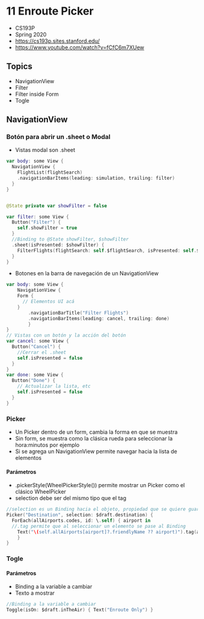 # 11 Enroute Picker

- CS193P
- Spring 2020
- https://cs193p.sites.stanford.edu/
- https://www.youtube.com/watch?v=fCfC6m7XUew

## Topics

- NavigationView
- Filter
- Filter inside Form
- Togle

## NavigationView

### Botón para abrir un .sheet o Modal

- Vistas modal son .sheet 

````swift
var body: some View {
  NavigationView {
    FlightList(flightSearch)
    .navigationBarItems(leading: simulation, trailing: filter)
  }
}


@State private var showFilter = false

var filter: some View {
  Button("Filter") {
    self.showFilter = true
  }
  //Binding to @State showFilter, $showFilter
  .sheet(isPresented: $showFilter) {
    FilterFlights(flightSearch: self.$flightSearch, isPresented: self.$showFilter)
  }
}
````

- Botones en la barra de navegación de un NavigationView



````swift
var body: some View {
	NavigationView {
    Form {
      // Elementos UI acá
    }
		.navigationBarTitle("Filter Flights")
		.navigationBarItems(leading: cancel, trailing: done)
		}
}
// Vistas con un botón y la acción del botón
var cancel: some View {
  Button("Cancel") {
    //Cerrar el .sheet
    self.isPresented = false
  }
}
var done: some View {
  Button("Done") {
    // Actualizar la lista, etc
    self.isPresented = false
  }
}
````



### Picker

- Un Picker dentro de un form, cambia la forma en que se muestra
- Sin form, se muestra como la clásica rueda para seleccionar la hora:minutos por ejemplo
- Si se agrega un NavigationView permite navegar hacia la lista de elementos

#### Parámetros

- .pickerStyle(WheelPickerStyle()) permite mostrar un Picker como el clásico WheelPicker
- selection debe ser del mismo tipo que el tag

```swift
//selection es un Binding hacia el objeto, propiedad que se quiere guardar el elemento seleccionado
Picker("Destination", selection: $draft.destination) {
  ForEach(allAirports.codes, id: \.self) { airport in
  //.tag permite que al seleccionar un elemento se pase al Binding
	Text("\(self.allAirports[airport]?.friendlyName ?? airport)").tag(airport)
	}
}

```

### Togle

#### Parámetros

- Binding a la variable a cambiar
- Texto a mostrar

```swift
//Binding a la variable a cambiar
Toggle(isOn: $draft.inTheAir) { Text("Enroute Only") }
```


